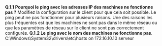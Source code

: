 **Q.1.1 Pourquoi le ping avec les adresses IP des machines ne fonctionne pas ?**
Modifiez la configuration sur le client pour que cela soit possible.
Le ping peut ne pas fonctionner pour plusieurs raisons. Une des raisons les plus fréquentes est que les machines ne sont pas dans le même réseau ou que les paramètres de réseau sur le client ne sont pas correctement configurés.
**Q.1.2 Le ping avec le nom des machines ne fonctionne pas.**
C:\Windows\System32\drivers\etc\hosts 
on 
172.16.10.10 serveur
